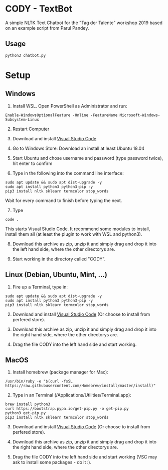 # CODY - TextBot
A simple NLTK Text Chatbot for the "Tag der Talente" workshop 2019 
based on an example script from Parul Pandey.

## Usage
``` 
python3 chatbot.py
```

# Setup

## Windows

1. Install WSL. Open PowerShell as Administrator and run: 
```
Enable-WindowsOptionalFeature -Online -FeatureName Microsoft-Windows-Subsystem-Linux
```
2. Restart Computer

3. Download and install [Visual Studio Code](https://code.visualstudio.com/Download)

4. Go to Windows Store: Download an install at least Ubuntu 18.04

5. Start Ubuntu and chose username and password (type password twice), hit enter to confirm

6. Type in the following into the command line interface:
```
sudo apt update && sudo apt dist-upgrade -y
sudo apt install python3 python3-pip -y
pip3 install nltk sklearn termcolor stop_words
```
Wait for every command to finish before typing the next.

7. Type
```
code .
```
This starts Visual Studio Code. It recommend some modules to install, install them all (at least the plugin to work with WSL and python3).

8. Download this archive as zip, unzip it and simply drag and drop it into the left hand side, where the other directorys are.

9. Start working in the directory called "CODY".

## Linux (Debian, Ubuntu, Mint, ...)

1. Fire up a Terminal, type in:
```
sudo apt update && sudo apt dist-upgrade -y
sudo apt install python3 python3-pip -y
pip3 install nltk sklearn termcolor stop_words
```
2. Download and install [Visual Studio Code](https://code.visualstudio.com/Download) (Or choose to install from perfered store).

3. Download this archive as zip, unzip it and simply drag and drop it into the right hand side, where the other directorys are.

4. Drag the file CODY into the left hand side and start working.

## MacOS

1. Install homebrew (package manager for Mac):
```
/usr/bin/ruby -e "$(curl -fsSL https://raw.githubusercontent.com/Homebrew/install/master/install)"
```

2. Type in an Terminal (/Applications/Utilities/Terminal.app):
```
brew install python3
curl https://bootstrap.pypa.io/get-pip.py -o get-pip.py
python3 get-pip.py
pip3 install nltk sklearn termcolor stop_words
```

3. Download and install [Visual Studio Code](https://code.visualstudio.com/Download) (Or choose to install from perfered store).

4. Download this archive as zip, unzip it and simply drag and drop it into the right hand side, where the other directorys are.

5. Drag the file CODY into the left hand side and start working (VSC may ask to install some packages - do it :).
